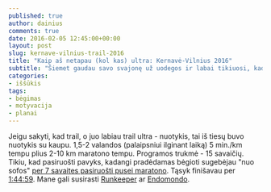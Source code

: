 ```yaml
---
published: true
author: dainius
comments: true
date: 2016-02-05 12:45:00+00:00
layout: post
slug: kernave-vilnius-trail-2016
title: "Kaip aš netapau (kol kas) ultra: Kernavė-Vilnius 2016"
subtitle: "Šiemet gaudau savo svajonę už uodegos ir labai tikiuosi, kad Rygos maratonui pavyks pasiruošti žymiai geriau, negu 2015 metų Vilniaus maratonui. Juo labiau, kad be aplinkybių sukeltų trikdžių, bėgdamas Vilniuje atradau savo silpnąsias vietas ir ėmiausi priemonių joms ištaisyti."
categories:
- iššūkis
tags:
- bėgimas
- motyvacija
- planai
---
```


Jeigu sakyti, kad trail, o juo labiau trail ultra - nuotykis, tai iš tiesų buvo nuotykis su kaupu. 
1,5-2 valandos (palaipsniui ilginant laiką) 5 min./km tempu plius 2-10 km maratono tempu. Programos trukmė - 15 savaičių. Tikiu, kad pasiruošti pavyks, kadangi pradėdamas bėgioti sugebėjau "nuo sofos" [per 7 savaites pasiruošti pusei maratono](http://30dienu.lt/puse-maratono-per-7-savaites). Tąsyk finišavau per [1:44:59](https://runkeeper.com/user/dainiust/activity/248783262). 
Mane gali susirasti [Runkeeper](https://runkeeper.com/user/dainiust/profile) ar [Endomondo](https://www.endomondo.com/profile/6418905).
